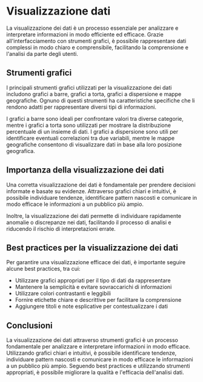 # Visualizzazione dati

La visualizzazione dei dati è un processo essenziale per analizzare e interpretare informazioni in modo efficiente ed efficace. Grazie all'interfacciamento con strumenti grafici, è possibile rappresentare dati complessi in modo chiaro e comprensibile, facilitando la comprensione e l'analisi da parte degli utenti.

## Strumenti grafici

I principali strumenti grafici utilizzati per la visualizzazione dei dati includono grafici a barre, grafici a torta, grafici a dispersione e mappe geografiche. Ognuno di questi strumenti ha caratteristiche specifiche che li rendono adatti per rappresentare diversi tipi di informazioni.

I grafici a barre sono ideali per confrontare valori tra diverse categorie, mentre i grafici a torta sono utilizzati per mostrare la distribuzione percentuale di un insieme di dati. I grafici a dispersione sono utili per identificare eventuali correlazioni tra due variabili, mentre le mappe geografiche consentono di visualizzare dati in base alla loro posizione geografica.

## Importanza della visualizzazione dei dati

Una corretta visualizzazione dei dati è fondamentale per prendere decisioni informate e basate su evidenze. Attraverso grafici chiari e intuitivi, è possibile individuare tendenze, identificare pattern nascosti e comunicare in modo efficace le informazioni a un pubblico più ampio.

Inoltre, la visualizzazione dei dati permette di individuare rapidamente anomalie o discrepanze nei dati, facilitando il processo di analisi e riducendo il rischio di interpretazioni errate.

## Best practices per la visualizzazione dei dati

Per garantire una visualizzazione efficace dei dati, è importante seguire alcune best practices, tra cui:

- Utilizzare grafici appropriati per il tipo di dati da rappresentare
- Mantenere la semplicità e evitare sovraccarichi di informazioni
- Utilizzare colori contrastanti e leggibili
- Fornire etichette chiare e descrittive per facilitare la comprensione
- Aggiungere titoli e note esplicative per contestualizzare i dati

## Conclusioni

La visualizzazione dei dati attraverso strumenti grafici è un processo fondamentale per analizzare e interpretare informazioni in modo efficace. Utilizzando grafici chiari e intuitivi, è possibile identificare tendenze, individuare pattern nascosti e comunicare in modo efficace le informazioni a un pubblico più ampio. Seguendo best practices e utilizzando strumenti appropriati, è possibile migliorare la qualità e l'efficacia dell'analisi dati.